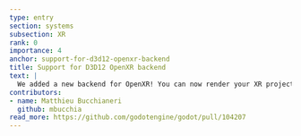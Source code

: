 ```yaml
---
type: entry
section: systems
subsection: XR
rank: 0
importance: 4
anchor: support-for-d3d12-openxr-backend
title: Support for D3D12 OpenXR backend
text: |
  We added a new backend for OpenXR! You can now render your XR projects using D3D12 on Microsoft platforms.
contributors:
- name: Matthieu Bucchianeri
  github: mbucchia
read_more: https://github.com/godotengine/godot/pull/104207
---
```

